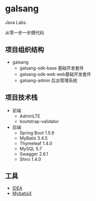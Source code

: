 # galsang

Java Labs.

从零一步一步撰代码

## 项目组织结构

- galsang 
    - galsang-sdk-base  基础开发套件
    - galsang-sdk-web   web基础开发套件
    - galsang-admin     后台管理系统


## 项目技术栈

- 前端 
    - AdminLTE
    - bootstrap-validator
- 后端 
    - Spring Boot 1.5.9
    - MyBatis 3.4.5
    - Thymeleaf 1.4.0
    - MySQL 5.7
    - Swagger 2.6.1
    - Shiro 1.4.0
    
## 工具

- [IDEA](https://www.jetbrains.com/idea/)
- [MybatisX](https://gitee.com/baomidou/mybatis-plus)
